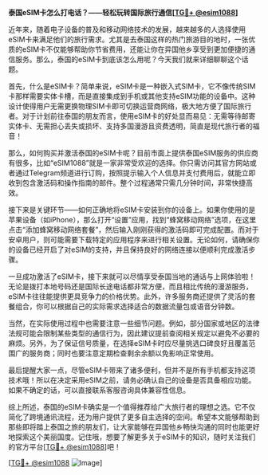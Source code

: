 **泰国eSIM卡怎么打电话？——轻松玩转国际旅行通信[[TG💪+ @esim1088](https://t.me/s/esim1088)]**

近年来，随着电子设备的普及和移动网络技术的发展，越来越多的人选择使用eSIM卡来满足他们的旅行需求。尤其是去泰国这样的热门旅游目的地时，一张优质的eSIM卡不仅能够帮助你节省费用，还能让你在异国他乡享受到更加便捷的通信服务。那么，泰国的eSIM卡到底该怎么用呢？今天我们就来详细聊聊这个话题。

首先，什么是eSIM卡？简单来说，eSIM卡是一种嵌入式SIM卡，它不像传统SIM卡那样需要实体卡槽，而是直接集成到手机或其他支持eSIM功能的设备中。这种设计使得用户无需更换物理SIM卡即可切换运营商网络，极大地方便了国际旅行者。对于计划前往泰国的朋友而言，使用eSIM卡的好处显而易见：无需等待邮寄实体卡、无需担心丢失或损坏、支持多国漫游且资费透明，简直是现代旅行者的福音！

那么，如何购买并激活泰国的eSIM卡呢？目前市面上提供泰国eSIM服务的供应商有很多，比如“eSIM1088”就是一家非常受欢迎的选择。你只需访问其官方网站或者通过Telegram频道进行订购，按照提示输入个人信息并支付费用后，就能立即收到包含激活码和操作指南的邮件。整个过程通常只需几分钟时间，非常快捷高效。

接下来是关键环节——如何正确地将eSIM卡安装到你的设备上。如果你使用的是苹果设备（如iPhone），那么打开“设置”应用，找到“蜂窝移动网络”选项，在这里点击“添加蜂窝移动网络套餐”，然后输入刚刚获得的激活码即可完成配置。而对于安卓用户，则可能需要下载特定的应用程序来进行相关设置。无论如何，请确保你的设备已经开启了对eSIM的支持，并且保持良好的网络连接以便顺利完成激活步骤。

一旦成功激活了eSIM卡，接下来就可以尽情享受泰国当地的通话与上网体验啦！无论是拨打本地号码还是国际长途电话都非常方便，而且相比传统的漫游服务，eSIM卡往往能提供更具竞争力的价格优势。此外，许多服务商还提供了灵活的套餐组合，你可以根据自己的实际需求选择适合的数据流量包或语音分钟数。

当然，在实际使用过程中也需要注意一些细节问题。例如，部分国家或地区的法律法规可能会限制某些类型的通信行为，因此建议提前查阅相关规定以避免不必要的麻烦。另外，为了保证信号质量，在选择eSIM卡时应尽量挑选口碑良好且覆盖范围广的服务商；同时也要注意定期检查剩余余额以免影响正常使用。

最后提醒大家一点，尽管eSIM卡带来了诸多便利，但并不是所有手机都支持这项技术哦！所以在决定采用eSIM之前，请务必确认自己的设备是否具备相应功能。如果不确定的话，可以直接联系客服咨询具体兼容性信息。

综上所述，泰国的eSIM卡确实是一个值得推荐给广大旅行者的理想之选。它不仅简化了跨境通讯流程，还为用户提供了更多自主选择的空间。希望本文能够帮助到那些即将踏上泰国之旅的朋友们，让大家能够在异国他乡畅快沟通的同时也能更好地探索这个美丽国度。记住哦，想要了解更多关于eSIM卡的知识，随时关注我们的官方平台[[TG💪+ @esim1088](https://t.me/s/esim1088)]吧！

[[TG💪+ @esim1088](https://t.me/s/esim1088) ![Image](https://i.postimg.cc/4NQfJmqS/Snipaste-2025-05-13-00-14-12.png)]